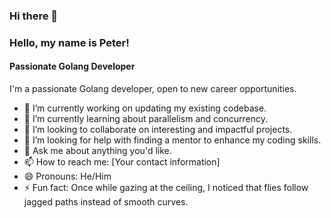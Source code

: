 ### Hi there 👋

<!--
**larikhide/larikhide** is a ✨ _special_ ✨ repository because its `README.md` (this file) appears on your GitHub profile.

Here are some ideas to get you started:

- 🔭 I’m currently working on ...
- 🌱 I’m currently learning ...
- 👯 I’m looking to collaborate on ...
- 🤔 I’m looking for help with ...
- 💬 Ask me about ...
- 📫 How to reach me: ...
- 😄 Pronouns: ...
- ⚡ Fun fact: ...
-->

### Hello, my name is Peter!

#### Passionate Golang Developer

I'm a passionate Golang developer, open to new career opportunities.

- 🔭 I’m currently working on updating my existing codebase.
- 🌱 I’m currently learning about parallelism and concurrency.
- 👯 I’m looking to collaborate on interesting and impactful projects.
- 🤔 I’m looking for help with finding a mentor to enhance my coding skills.
- 💬 Ask me about anything you'd like.
- 📫 How to reach me: [Your contact information]
- 😄 Pronouns: He/Him
- ⚡ Fun fact: Once while gazing at the ceiling, I noticed that flies follow jagged paths instead of smooth curves.

